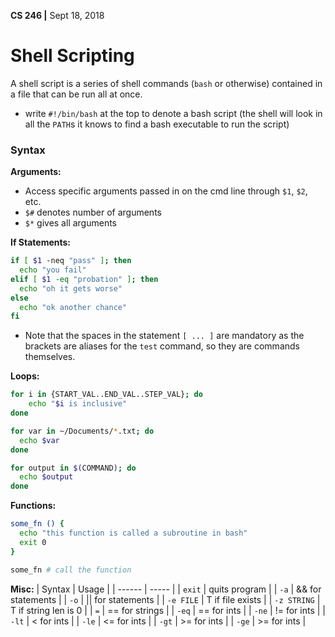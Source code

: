 **CS 246 |** Sept 18, 2018


# Shell Scripting
A shell script is a series of shell commands (`bash` or otherwise) contained in a file that can be run all at once.
 - write `#!/bin/bash` at the top to denote a bash script (the shell will look in all the `PATH`s it knows to find a bash executable to run the script)

### Syntax
__Arguments:__
 - Access specific arguments passed in on the cmd line through `$1`, `$2`, etc.
 - `$#` denotes number of arguments
 - `$*` gives all arguments

__If Statements:__
```bash
if [ $1 -neq "pass" ]; then
  echo "you fail"
elif [ $1 -eq "probation" ]; then
  echo "oh it gets worse"
else
  echo "ok another chance"
fi
```
 - Note that the spaces in the statement ` [ ... ] ` are mandatory as the brackets are aliases for the `test` command, so they are commands themselves.

__Loops:__
```bash
for i in {START_VAL..END_VAL..STEP_VAL}; do
    echo "$i is inclusive"
done

for var in ~/Documents/*.txt; do
  echo $var
done

for output in $(COMMAND); do
  echo $output
done
```

__Functions:__
```bash
some_fn () {
  echo "this function is called a subroutine in bash"
  exit 0
}

some_fn # call the function
```

__Misc:__
| Syntax | Usage |
| ------ | ----- |
| `exit` | quits program |
| `-a`   | && for statements  |
| `-o`   | \|\| for statements  |
| `-e FILE` |  T if file exists |
| `-z STRING` | T if string len is 0  |
| `=`    | == for strings |
| `-eq`  |  ==  for ints  |
| `-ne`  |  !=  for ints  |
| `-lt`  |  <   for ints  |
| `-le`  |  <=  for ints  |
| `-gt`  |  >=  for ints  |
| `-ge`  |  >=  for ints  |
